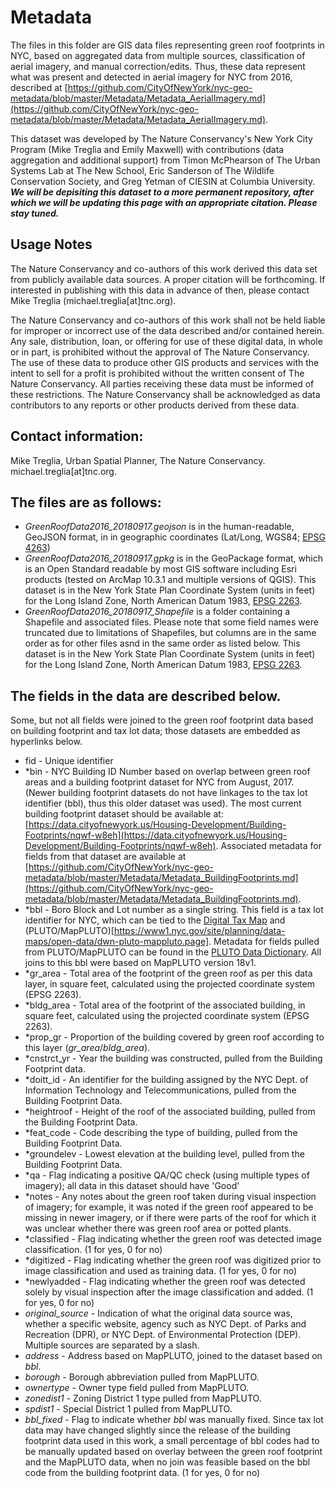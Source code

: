 # Metadata

The files in this folder are GIS data files representing green roof footprints in NYC, based on aggregated data from multiple sources, classification of aerial imagery, and manual correction/edits. Thus, these data represent what was present and detected in aerial imagery for NYC from 2016, described at [https://github.com/CityOfNewYork/nyc-geo-metadata/blob/master/Metadata/Metadata_AerialImagery.md](https://github.com/CityOfNewYork/nyc-geo-metadata/blob/master/Metadata/Metadata_AerialImagery.md). 

This dataset was developed by The Nature Conservancy's New York City Program (Mike Treglia and Emily Maxwell) with contributions (data aggregation and additional support) from Timon McPhearson of The Urban Systems Lab at The New School, Eric Sanderson of The Wildlife Conservation Society, and Greg Yetman of CIESIN at Columbia University. ***We will be depisiting this dataset to a more permanent repository, after which we will be updating this page with an appropriate citation. Please stay tuned.***

## Usage Notes

The Nature Conservancy and co-authors of this work derived this data set from publicly available data sources. A proper citation will be forthcoming. If interested in publishing with this data in advance of then, please contact Mike Treglia (michael.treglia[at]tnc.org). 

The Nature Conservancy and co-authors of this work shall not be held liable for improper or incorrect use of the data described and/or contained herein. Any sale, distribution, loan, or offering for use of these digital data, in whole or in part, is prohibited without the approval of The Nature Conservancy. The use of these data to produce other GIS products and services with the intent to sell for a profit is prohibited without the written consent of The Nature Conservancy. All parties receiving these data must be informed of these restrictions. The Nature Conservancy shall be acknowledged as data contributors to any reports or other products derived from these data.


## Contact information: 

Mike Treglia, Urban Spatial Planner, The Nature Conservancy. michael.treglia[at]tnc.org.


## The files are as follows:

* *GreenRoofData2016_20180917.geojson* is in the human-readable, GeoJSON format, in in geographic coordinates (Lat/Long, WGS84; [EPSG 4263](http://spatialreference.org/ref/epsg/wgs-84/))
* *GreenRoofData2016_20180917.gpkg* is in the GeoPackage format, which is an Open Standard readable by most GIS software including Esri products (tested on ArcMap 10.3.1 and multiple versions of QGIS). This dataset is in the New York State Plan Coordinate System (units in feet) for the Long Island Zone, North American Datum 1983, [EPSG 2263](http://www.spatialreference.org/ref/epsg/nad83-new-york-long-island-ftus/).
* *GreenRoofData2016_20180917_Shapefile* is a folder containing a Shapefile and associated files. Please note that some field names were truncated due to limitations of Shapefiles, but columns are in the same order as for other files asnd in the same order as listed below. This dataset is in the New York State Plan Coordinate System (units in feet) for the Long Island Zone, North American Datum 1983, [EPSG 2263](http://www.spatialreference.org/ref/epsg/nad83-new-york-long-island-ftus/).


## The fields in the data are described below.

Some, but not all fields were joined to the green roof footprint data based on building footprint and tax lot data; those datasets are embedded as hyperlinks below.

* fid - Unique identifier
* *bin - NYC Building ID Number based on overlap between green roof areas and a building footprint dataset for NYC from August, 2017. (Newer building footprint datasets do not have linkages to the tax lot identifier (bbl), thus this older dataset was used). The most current building footprint dataset should be available at: [https://data.cityofnewyork.us/Housing-Development/Building-Footprints/nqwf-w8eh](https://data.cityofnewyork.us/Housing-Development/Building-Footprints/nqwf-w8eh). Associated metadata for fields from that dataset are available at [https://github.com/CityOfNewYork/nyc-geo-metadata/blob/master/Metadata/Metadata_BuildingFootprints.md](https://github.com/CityOfNewYork/nyc-geo-metadata/blob/master/Metadata/Metadata_BuildingFootprints.md).
* *bbl - Boro Block and Lot number as a single string. This field is a tax lot identifier for NYC, which can be tied to the [Digital Tax Map](http://gis.nyc.gov/taxmap/map.htm) and (PLUTO/MapPLUTO)[https://www1.nyc.gov/site/planning/data-maps/open-data/dwn-pluto-mappluto.page]. Metadata for fields pulled from PLUTO/MapPLUTO can be found in the [PLUTO Data Dictionary](https://www1.nyc.gov/assets/planning/download/pdf/data-maps/open-data/pluto_datadictionary.pdf?v=18v1). All joins to this bbl were based on MapPLUTO version 18v1.
* *gr_area - Total area of the footprint of the green roof as per this data layer, in square feet, calculated using the projected coordinate system (EPSG 2263).
* *bldg_area - Total area of the footprint of the associated building, in square feet, calculated using the projected coordinate system (EPSG 2263).
* *prop_gr - Proportion of the building covered by green roof according to this layer (*gr_area*/*bldg_area*).
* *cnstrct_yr - Year the building was constructed, pulled from the Building Footprint data.
* *doitt_id - An identifier for the building assigned by the NYC Dept. of Information Technology and Telecommunications, pulled from the Building Footprint Data.
* *heightroof - Height of the roof of the associated building, pulled from the Building Footprint Data.
* *feat_code - Code describing the type of building, pulled from the Building Footprint Data.
* *groundelev - Lowest elevation at the building level, pulled from the Building Footprint Data.
* *qa - Flag indicating a positive QA/QC check (using multiple types of imagery); all data in this dataset should have 'Good'
* *notes - Any notes about the green roof taken during visual inspection of imagery; for example, it was noted if the green roof appeared to be missing in newer imagery, or if there were parts of the roof for which it was unclear whether there was green roof area or potted plants.
* *classified - Flag indicating whether the green roof was detected image classification. (1 for yes, 0 for no)
* *digitized - Flag indicating whether the green roof was digitized prior to image classification and used as training data. (1 for yes, 0 for no)
* *newlyadded - Flag indicating whether the green roof was detected solely by visual inspection after the image classification and added. (1 for yes, 0 for no)
* *original_source* - Indication of what the original data source was, whether a specific website, agency such as NYC Dept. of Parks and Recreation (DPR), or NYC Dept. of Environmental Protection (DEP). Multiple sources are separated by a slash.
* *address* - Address based on MapPLUTO, joined to the dataset based on *bbl*.
* *borough* - Borough abbreviation pulled from MapPLUTO.
* *ownertype* - Owner type field pulled from MapPLUTO.
* *zonedist1* - Zoning District 1 type pulled from MapPLUTO.
* *spdist1* - Special District 1 pulled from MapPLUTO.
* *bbl_fixed* - Flag to indicate whether *bbl* was manually fixed. Since tax lot data may have changed slightly since the release of the building footprint data used in this work, a small percentage of bbl codes had to be manually updated based on overlay between the green roof footprint and the MapPLUTO data, when no join was feasible based on the bbl code from the building footprint data. (1 for yes, 0 for no)
